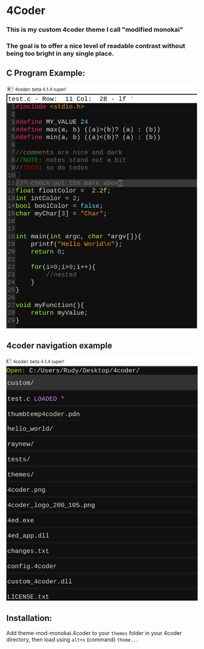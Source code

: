 # 4Coder
### This is my custom 4coder theme I call "modified monokai"

### The goal is to offer a nice level of readable contrast without being too bright in any single place.

## C Program Example:

![C program Example](images/screen1.png)

## 4coder navigation example

![4coder navigation example](images/screen2.png)

## Installation:

Add theme-mod-monokai.4coder to your `themes` folder in your 4coder directory, then load using `alt+x` (command) `theme...`